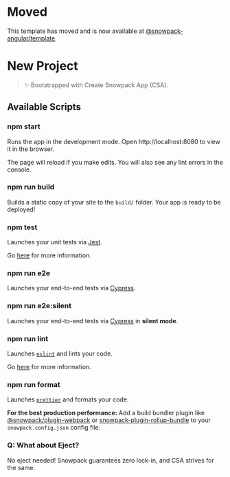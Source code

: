 # Moved 

This template has moved and is now available at [@snowpack-angular/template](https://github.com/YogliB/snowpack-angular/tree/main/templates/base).

# New Project

> ✨ Bootstrapped with Create Snowpack App (CSA).

## Available Scripts

### npm start

Runs the app in the development mode.
Open http://localhost:8080 to view it in the browser.

The page will reload if you make edits.
You will also see any lint errors in the console.

### npm run build

Builds a static copy of your site to the `build/` folder.
Your app is ready to be deployed!

### npm test

Launches your unit tests via [Jest](https://jestjs.io/).

Go [here](https://testing-library.com/docs/angular-testing-library/intro) for more information.

### npm run e2e

Launches your end-to-end tests via [Cypress](https://www.cypress.io/).

### npm run e2e:silent

Launches your end-to-end tests via [Cypress](https://www.cypress.io/) in **silent mode**.

### npm run lint

Launches [`eslint`](https://eslint.org/) and lints your code.

Go [here](https://github.com/angular-eslint/angular-eslint) for more information.

### npm run format

Launches [`prettier`](https://prettier.io/) and formats your code.



**For the best production performance:** Add a build bundler plugin like [@snowpack/plugin-webpack](https://github.com/snowpackjs/snowpack/tree/master/plugins/plugin-webpack) or [snowpack-plugin-rollup-bundle](https://github.com/ParamagicDev/snowpack-plugin-rollup-bundle) to your `snowpack.config.json` config file.

### Q: What about Eject?

No eject needed! Snowpack guarantees zero lock-in, and CSA strives for the same.
